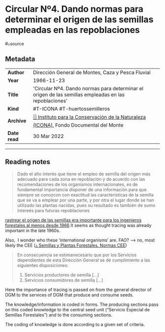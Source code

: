 # Circular Nº4. Dando normas para determinar el origen de las semillas empleadas en las repoblaciones
#▵source


## Metadata

|        |  |
|:--------------|:-----------|
| **Author**			|   Dirección General de Montes, Caza y Pesca Fluvial   |
| **Year**				| 	1966-11-23		 |
| **Title**				| 	'Circular Nº4. Dando normas para determinar el origen de las semillas empleadas en las repoblaciones'		 |
| **Kind**				| #T-ICONA #T-huertossemilleros  |
| **Archive**				| [🗄 Instituto para la Conservación de la Naturaleza (ICONA)](🗄%20Instituto%20para%20la%20Conservación%20de%20la%20Naturaleza%20(ICONA).md), Fondo Documental del Monte			 |
| **Date read**				| 	30 Mar 2022	 |


---

## Reading notes
> Dado el alto interés que tiene el empleo de semilla del origen más adecuado para cada zona en repoblación y de acuerdo con las recomendaciones de los organismos internacionales, es de fundamental importancia disponer de una información para que siempre se conozcon con exactitud las características de la semilla que se va a emplear por una parte, y por otra el lugar donde se han utilizado las plantas nacidas, pues su resultado es también de sumo intereés para futuras repoblaciones  

[rastrear el origen de las semillas era importante para los ingenieros forestales al menos desde 1966](rastrear%20el%20origen%20de%20las%20semillas%20era%20importante%20para%20los%20ingenieros%20forestales%20al%20menos%20desde%201966.md)
It seems as thought tracing was already important in the late 1960s.  
  
 Also,  I wonder who these ‘international organisms’ are. FAO? --> no, most likely the CEE ([▵ Semillas y Plantas Forestales. Normas CEE](▵%20Semillas%20y%20Plantas%20Forestales.%20Normas%20CEE.md))


> En consecuencia se estimanecesario que por los Servicios dependientes de esta Dirección General se de cumplimiento a las siguientes disposiciones:    
> 1. Servicios productores de semilla [...]  
> 2. Servicios consumidores de semilla [...]

Here the importance of tracing is passed on from the general director of DGM to the services of DGM that produce and consume seeds.  
  
The knowledge/information is coded in forms. The producing sections pass on this coded knowledge to the central seed unit (“Servicio Especial de Semillas Forestales”) and to the consuming sections.  
  
The coding of knowledge is done according to a given set of criteria.